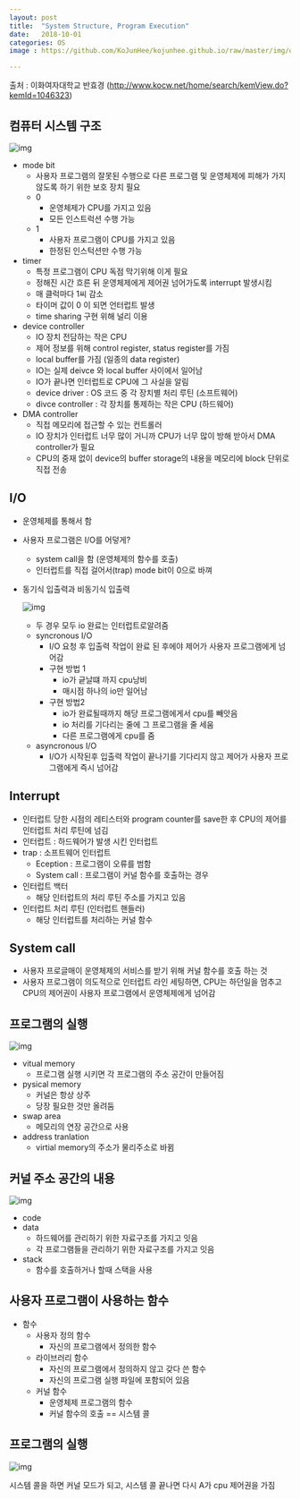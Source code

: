 ```yaml
---
layout: post
title:  "System Structure, Program Execution"
date:   2018-10-01
categories: OS
image : https://github.com/KoJunHee/kojunhee.github.io/raw/master/img/os.png

---
```


출처 : 이화여자대학교 반효경 (http://www.kocw.net/home/search/kemView.do?kemId=1046323)

## 컴퓨터 시스템 구조

![img](https://github.com/KoJunHee/kojunhee.github.io/raw/master/img/os101.png)

- mode bit
  - 사용자 프로그램의 잘못된 수행으로 다른 프로그램 및 운영체제에 피해가 가지 않도록 하기 위한 보호 장치 필요
  - 0
    - 운영체제가 CPU를 가지고 있음
    - 모든 인스트럭션 수행 가능
  - 1
    - 사용자 프로그램이 CPU를 가지고 있음
    - 한정된 인스턱션만 수행 가능
- timer
  - 특정 프로그램이 CPU 독점 막기위해 이게 필요
  - 정해진 시간 흐른 뒤 운영체제에게 제어권 넘어가도록 interrupt 발생시킴
  - 매 클럭마다 1씨 감소
  - 타이머 값이 0 이 되면 언터럽트 발생
  - time sharing 구현 위해 널리 이용
- device controller
  - IO 장치 전담하는 작은 CPU
  - 제어 정보를 위해 control register, status register를 가짐
  - local buffer를 가짐 (일종의 data register)
  - IO는 실제 deivce 와 local buffer 사이에서 일어남
  - IO가 끝나면 인터럽트로 CPU에 그 사실을 알림
  - device driver : OS 코드 중 각 장치별 처리 루틴 (소프트웨어)
  - divce controller : 각 장치를 통제하는 작은 CPU (하드웨어)
- DMA controller
  - 직접 메모리에 접근할 수 있는 컨트롤러
  - IO 장치가 인터럽트 너무 많이 거니까 CPU가 너무 많이 방해 받아서 DMA controller가 필요
  - CPU의 중재 없이 device의 buffer storage의 내용을 메모리에 block 단위로 직접 전송

## I/O

- 운영체제를 통해서 함
- 사용자 프로그램은 I/O를 어덯게?
  - system call을 함 (운영체제의 함수를 호출)
  - 인터럽트를 직접 걸어서(trap) mode bit이 0으로 바껴

- 동기식 입출력과 비동기식 입출력

  ![img](https://github.com/KoJunHee/kojunhee.github.io/raw/master/img/os102.png)

  - 두 경우 모두 io 완료는 인터럽트로알려줌
  - syncronous I/O
    - I/O 요청 후 입출력 작업이 완료 된 후에야 제어가 사용자 프로그램에게 넘어감
    - 구현 방법 1
      - io가 긑날떄 까지 cpu낭비
      - 매시점 하나의 io만 일어남
    - 구현 방법2
      - io가 완료될때까지 해당 프로그램에게서 cpu를 빼앗음
      - io 처리를 기다리는 줄에 그 프로그램을 줄 세움
      - 다른 프로그램에게 cpu를 줌
  - asyncronous I/O
    - I/O가 시작된후 입출력 작업이 끝나기를 기다리지 않고 제어가 사용자 프로그램에게 즉시 넘어감

## Interrupt

- 인터럽트 당한 시점의 레티스터와 program counter를 save한 후 CPU의 제어를 인터럽트 처리 루틴에 넘김
- 인터럽트 : 하드웨어가 발생 시킨 인터럽트
- trap : 소프트웨어 인터럽트
  - Eception : 프로그램이 오류를 범함
  - System call : 프로그램이 커널 함수를 호출하는 경우
- 인터럽트 백터
  - 해당 인터럽트의 처리 루틴 주소를 가지고 있음
- 인터럽트 처리 루틴 (인터럽트 핸들러)
  - 해당 인터럽트를 처리하는 커널 함수

## System call

- 사용자 프로글매이 운영체제의 서비스를 받기 위해 커널 함수를 호출 하는 것
- 사용자 프로그램이 의도적으로 인터럽트 라인 세팅하면, CPU는 하던일을 멈추고 CPU의 제어권이 사용자 프로그램에서 운영체제에게 넘어감

## 프로그램의 실행

![img](https://github.com/KoJunHee/kojunhee.github.io/raw/master/img/os103.png)

- vitual memory
  - 프로그램 실행 시키면 각 프로그램의 주소 공간이 만들어짐
- pysical memory
  - 커널은 항상 상주
  - 당장 필요한 것만 올려둠
- swap area
  - 메모리의 연장 공간으로 사용
- address tranlation
  - virtial memory의 주소가 물리주소로 바뀜

## 커널 주소 공간의 내용

![img](https://github.com/KoJunHee/kojunhee.github.io/raw/master/img/os104.png)

- code
- data
  - 하드웨어를 관리하기 위한 자료구조를 가지고 잇음
  - 각 프로그램들을 관리하기 위한 자료구조를 가지고 잇음 
- stack
  - 함수를 호출하거나 할때 스택을 사용

## 사용자 프로그램이 사용하는 함수

- 함수
  - 사용자 정의 함수
    - 자신의 프로그램에서 정의한 함수
  - 라이브러리 함수
    - 자신의 프로그램에서 정의하지 않고 갖다 쓴 함수
    - 자신의 프로그램 실행 파일에 포함되어 있음
  - 커널 함수
    - 운영체제 프로그램의 함수
    - 커널 함수의 호출 == 시스템 콜

## 프로그램의 실행

![img](https://github.com/KoJunHee/kojunhee.github.io/raw/master/img/os105.png)

시스템 콜을 하면 커널 모드가 되고, 시스템 콜 끝나면 다시 A가 cpu 제어권을 가짐
